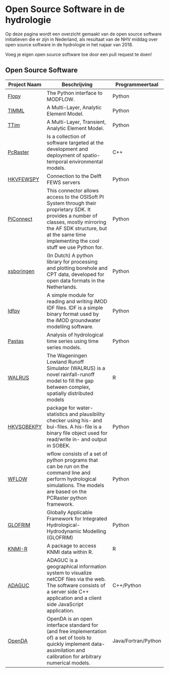 Open Source Software in de hydrologie
=====================================

Op deze pagina wordt een overzicht gemaakt van de open source software initiatieven die er zijn in Nederland, als resultaat van de NHV middag over open source software in de hydrologie in het najaar van 2018.

Voeg je eigen open source software toe door een pull request te doen!


Open Source Software
------------------
| Project Naam | Beschrijving | Programmeertaal
| ------- | ------ | ------|
| [Flopy](https://github.com/modflowpy/flopy) | The Python interface to MODFLOW. | Python |
| [TIMML](https://github.com/mbakker7/timml) |  A Multi-Layer, Analytic Element Model. | Python |
| [TTim](https://github.com/mbakker7/ttim) | A Multi-Layer, Transient, Analytic Element Model. | Python |
| [PcRaster](http://pcraster.geo.uu.nl/) | Is a collection of software targeted at the development and deployment of spatio-temporal environmental models. | C++ |
| [HKVFEWSPY](https://github.com/HKV-products-services/hkvfewspy) | Connection to the Delft FEWS servers | Python |
| [PiConnect](https://github.com/Hugovdberg/PIconnect) | This connector allows access to the OSISoft PI System through their proprietary SDK. It provides a number of classes, mostly mirroring the AF SDK structure, but at the same time implementing the cool stuff we use Python for. | Python |
| [xsboringen](https://github.com/tomvansteijn/xsboringen) | (In Dutch) A python library for processing and plotting borehole and CPT data, developed for open data formats in the Netherlands. | Python |
| [Idfpy](https://github.com/tomvansteijn/idfpy) | A simple module for reading and writing iMOD IDF files. IDF is a simple binary format used by the iMOD groundwater modelling software. | Python |
| [Pastas](https://github.com/pastas/pastas) | Analysis of hydrological time series using time series models. | Python |
|[WALRUS](https://github.com/ClaudiaBrauer/WALRUS)| The Wageningen Lowland Runoff Simulator (WALRUS) is a novel rainfall-runoff model to fill the gap between complex, spatially distributed models  | R |
|[HKVSOBEKPY](https://github.com/HKV-products-services/hkvsobekpy) | package for water-statistics and plausibility checker using his- and bui-files. A his-file is a binary file object used for read/write in- and output in SOBEK. | Python |
| [WFLOW](https://github.com/openstreams/wflow) | wflow consists of a set of python programs that can be run on the command line and perform hydrological simulations. The models are based on the PCRaster python framework. | Python |
| [GLOFRIM](https://github.com/openearth/glofrim) | Globally Applicable Framework for Integrated Hydrological-Hydrodynamic Modelling (GLOFRIM) | Python |
| [KNMI-R](https://github.com/KNMI/knmiR) | A package to access KNMI data within R. | R |
| [ADAGUC](https://github.com/KNMI/adaguc-server) | ADAGUC is a geographical information system to visualize netCDF files via the web. The software consists of a server side C++ application and a client side JavaScript application. | C++/Python |
| [OpenDA](https://github.com/OpenDA-Association/OpenDA) |OpenDA is an open interface standard for (and free implementation of) a set of tools to quickly implement data-assimilation and calibration for arbitrary numerical models. |Java/Fortran/Python|


